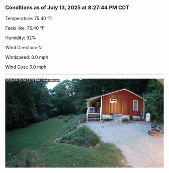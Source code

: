 ### Conditions as of July 13, 2025 at 8:27:44 PM CDT 

Temperature: 75.40 &deg;F

Feels like: 75.40 &deg;F

Humidity: 92%

Wind Direction: N

Windspeed: 0.0 mph

Wind Gust: 0.0 mph

---

<img src="./images/latest.jpeg"/>

